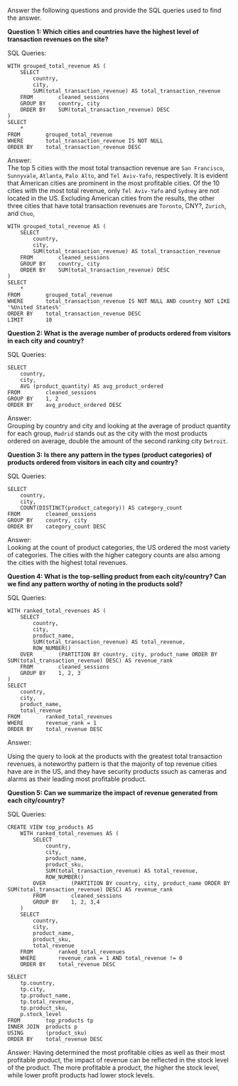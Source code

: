 Answer the following questions and provide the SQL queries used to find the answer.

    
**Question 1: Which cities and countries have the highest level of transaction revenues on the site?**


SQL Queries:
```
WITH grouped_total_revenue AS (
	SELECT 
		country, 
		city,
		SUM(total_transaction_revenue) AS total_transaction_revenue
	FROM 		cleaned_sessions
	GROUP BY 	country, city
	ORDER BY 	SUM(total_transaction_revenue) DESC
)
SELECT 
	*
FROM		grouped_total_revenue
WHERE 		total_transaction_revenue IS NOT NULL
ORDER BY 	total_transaction_revenue DESC
```

Answer:                                                                                                                                                                                                                                                
The top 5 cities with the most total transaction revenue are `San Francisco`, `Sunnyvale`, `Atlanta`, `Palo Alto`, and `Tel Aviv-Yafo`, respectively. It is evident that American cities are prominent in the most profitable cities. Of the 10 cities with the most total revenue, only `Tel Aviv-Yafo` and `Sydney` are not located in the US. Excluding American cities from the results, the other three cities that have total transaction revenues are `Toronto`, CNY?, `Zurich`, and `Chuo`, 
```
WITH grouped_total_revenue AS (
	SELECT 
		country, 
		city,
		SUM(total_transaction_revenue) AS total_transaction_revenue
	FROM 		cleaned_sessions
	GROUP BY 	country, city
	ORDER BY 	SUM(total_transaction_revenue) DESC
)
SELECT 
	*
FROM		grouped_total_revenue
WHERE 		total_transaction_revenue IS NOT NULL AND country NOT LIKE  '%United States%'
ORDER BY 	total_transaction_revenue DESC
LIMIT 		10
```


**Question 2: What is the average number of products ordered from visitors in each city and country?**


SQL Queries:
```
SELECT 
	country, 
	city, 
	AVG (product_quantity) AS avg_product_ordered
FROM		cleaned_sessions
GROUP BY 	1, 2
ORDER BY 	avg_product_ordered DESC
```

Answer:                                                                                                                                                                                                                                                             
Grouping by country and city and looking at the average of product quantity for each group, `Madrid` stands out as the city with the most products ordered on average, double the amount of the second ranking city `Detroit`.  



**Question 3: Is there any pattern in the types (product categories) of products ordered from visitors in each city and country?**


SQL Queries:
```
SELECT 
	country, 
	city,
	COUNT(DISTINCT(product_category)) AS category_count
FROM 		cleaned_sessions
GROUP BY 	country, city
ORDER BY 	category_count DESC 
```

Answer:                                                                                                                                                                                                                                                                                                                                                                                                                                                                                           
Looking at the count of product categories, the US ordered the most variety of categories. The cities with the higher category counts are also among the cities with the highest total revenues. 


**Question 4: What is the top-selling product from each city/country? Can we find any pattern worthy of noting in the products sold?**


SQL Queries:
```
WITH ranked_total_revenues AS (
	SELECT 
		country,
		city, 
		product_name, 
		SUM(total_transaction_revenue) AS total_revenue, 
		ROW_NUMBER()
	OVER 		(PARTITION BY country, city, product_name ORDER BY SUM(total_transaction_revenue) DESC) AS revenue_rank 
	FROM 		cleaned_sessions
	GROUP BY 	1, 2, 3
)
SELECT                           
	country,
	city, 
	product_name,
	total_revenue
FROM		ranked_total_revenues
WHERE 		revenue_rank = 1 
ORDER BY 	total_revenue DESC 
```

Answer:                                                                                                                                                                                                                                                

Using the query to look at the products with the greatest total transaction revenues, a noteworthy pattern is that the majority of top revenue cities have are in the US, and they have security products ssuch as cameras and alarms as their leading most profitable product. 




**Question 5: Can we summarize the impact of revenue generated from each city/country?**

SQL Queries:
```
CREATE VIEW top_products AS 
	WITH ranked_total_revenues AS (
		SELECT 
			country,
			city, 
			product_name, 
			product_sku,
			SUM(total_transaction_revenue) AS total_revenue, 
			ROW_NUMBER()
		OVER 		(PARTITION BY country, city, product_name ORDER BY SUM(total_transaction_revenue) DESC) AS revenue_rank 
		FROM 		cleaned_sessions
		GROUP BY 	1, 2, 3,4
	)
	SELECT                           
		country,
		city, 
		product_name,
		product_sku,
		total_revenue
	FROM		ranked_total_revenues
	WHERE 		revenue_rank = 1 AND total_revenue != 0 
	ORDER BY 	total_revenue DESC 
```

```
SELECT 
	tp.country,
	tp.city,
	tp.product_name,
	tp.total_revenue,
	tp.product_sku,
	p.stock_level
FROM 		top_products tp
INNER JOIN	products p
USING		(product_sku)
ORDER BY 	total_revenue DESC
```


Answer:
                                                                                                                                                                                                                            Having determined the most profitable cities as well as their most profitable product, the impact of revenue can be reflected in the stock level of the product. The more profitable a product, the higher the stock level, while lower profit products had lower stock levels.                           
    






